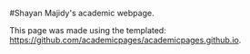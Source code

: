 #Shayan Majidy's academic webpage.

This page was made using the templated: https://github.com/academicpages/academicpages.github.io.

